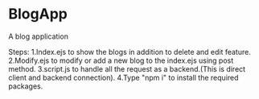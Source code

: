 # BlogApp
 A blog application

Steps:
1.Index.ejs to show the blogs in addition to delete and edit feature.
2.Modify.ejs to modify or add a new blog to the index.ejs using post method.
3.script.js to handle all the request as a backend.(This is direct client and backend connection).
4.Type "npm i" to install the required packages.
